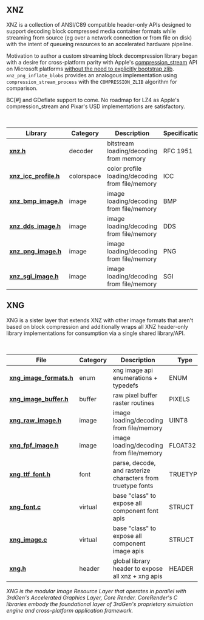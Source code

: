 <div>
<h2>XNZ</h1>
</div>

<p>
XNZ is a collection of ANSI/C89 compatible header-only APIs designed to support decoding block compressed 
media container formats while streaming from source (eg over a network connection or from file on disk) with 
the intent of queueing resources to an accelerated hardware pipeline.

Motivation to author a custom streaming block decompression library began with a desire for cross-platform 
parity with Apple's [compression_stream](https://developer.apple.com/documentation/compression/compression_stream?language=objc) API on Microsoft platforms [without the need to explicitly bootstrap zlib](https://www.reddit.com/r/C_Programming/comments/1bp2w11/how_to_deflate_zlib_compressed_buffer_using_win32/).  ```xnz_png_inflate_blobs``` provides 
an analogous implementation using ```compression_stream_process``` with the ```COMPRESSION_ZLIB``` algorithm for comparison.
</p>

<p>BC[#] and GDeflate support to come.  No roadmap for LZ4 as Apple's compression_stream and Pixar's USD implementations are satisfactory.</p>

<br/>
<div><a name="xnz_apis"></a></div>

| Library | Category | Description | Specification
--------------------- | -------- | -------------------------------- | --- 
**[xnz.h](xnz/xnz.h)** | decoder | bitstream loading/decoding from memory | RFC 1951
**[xnz_icc_profile.h](xnz/xnz_icc_profile.h)** | colorspace | color profile loading/decoding from file/memory | ICC
**[xnz_bmp_image.h](xnz/xnz_bmp_image.h)** | image | image loading/decoding from file/memory | BMP
**[xnz_dds_image.h](xnz/xnz_dds_image.h)** | image | image loading/decoding from file/memory | DDS
**[xnz_png_image.h](xnz/xnz_png_image.h)** | image | image loading/decoding from file/memory | PNG
**[xnz_sgi_image.h](xnz/xnz_sgi_image.h)** | image | image loading/decoding from file/memory | SGI

<p></p>

<div>
<h2>XNG</h1>
</div>

<p>
XNG is a sister layer that extends XNZ with other image formats that aren't based on block compression and additionally wraps all XNZ header-only library implementations for consumption via a single shared library/API.  
</p>
<br/>
<div><a name="xnb_classes"></a></div>

| File | Category | Description | Type
--------------------- | -------- | -------------------------------- | --- 
**[xng_image_formats.h](xnz/xng_image_formats.h)** | enum | xng image api enumerations + typedefs | ENUM
**[xng_image_buffer.h](xnz/xng_image_buffer.h)** | buffer | raw pixel buffer raster routines | PIXELS
**[xng_raw_image.h](xnz/xng_raw_image.h)** | image | image loading/decoding from file/memory | UINT8
**[xng_fpf_image.h](xnz/xng_fpf_image.h)** | image | image loading/decoding from file/memory | FLOAT32
**[xng_ttf_font.h](xnz/xnz_ttf_font.h)** | font | parse, decode, and rasterize characters from truetype fonts | TRUETYPE
**[xng_font.c](xnz/xng_font.c)** | virtual | base "class" to expose all component font apis | STRUCT
**[xng_image.c](xnz/xng_image.c)** | virtual | base "class" to expose all component image apis | STRUCT
**[xng.h](xng.h)** | header | global library header to expose all xnz + xng apis | HEADER

*XNG is the modular Image Resource Layer that operates in parallel with 3rdGen's Accelerated Graphics Layer, Core Render.*
*CoreRender's C libraries embody the foundational layer of 3rdGen's proprietary simulation engine and cross-platform application framework.*

<br/>
